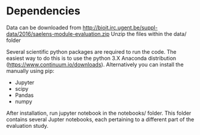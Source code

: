 # Dependencies

Data can be downloaded from http://bioit.irc.ugent.be/suppl-data/2016/saelens-module-evaluation.zip Unzip the files within the data/ folder

Several scientific python packages are required to run the code. The easiest way to do this is to use the python 3.X Anaconda distribution (https://www.continuum.io/downloads). Alternatively you can install the manually using pip:
* Jupyter
* scipy
* Pandas
* numpy

After installation, run jupyter notebook in the notebooks/ folder. This folder contains several Jupter notebooks, each pertaining to a different part of the evaluation study.
